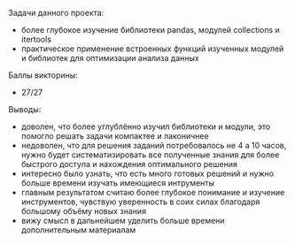 Задачи данного проекта:
  - более глубокое изучение библиотеки pandas, модулей collections и itertools
  - практическое применение встроенных функций изученных модулей и библиотек для оптимизации анализа данных 
  
Баллы викторины:
  - 27/27

Выводы:
  - доволен, что более углублённо изучил библиотеки и модули, это помогло решать задачи компактее и лаконичнее
  - недоволен, что для решения заданий потребовалось не 4 а 10 часов, нужно будет систематизировать все полученные знания
  для более быстрого доступа и нахождения оптимального решения
  - интересно было узнать, что есть много готовых решений и нужно больше времени изучать имеющиеся интрументы 
  - главным результатом считаю более глубокое понимание и изучение инструментов, чувствую уверенность в соих силах
  благодаря большому объёму новых знания
  - вижу смысл в дальнейшем уделить больше времени дополнительным материалам
